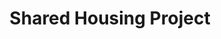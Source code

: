 ---
title: Shared Housing Project
description: LA Family Housing, an LA-based non-profit working to end the homelessness crisis, engaged the help of Hack for LA to identify and design a more efficient & effective solution for matching multiple individuals who experience homelessness as potential co-tenants, and placing the matched individuals in suitable shared housing units.
image: /assets/images/projects/shared-housing-project.jpg
alt: "hands in togetherness"
links: 
  - name: Github
    url: "https://github.com/hackforla/shared-housing" 
  # - name: Site
  #   url: ''
looking: project management, product management, design-thinking, user research, user interviews, UX design, UI design, front & back-end web development, scrum / agile project management & product delivery
location: Downtown LA
# partner: 
---